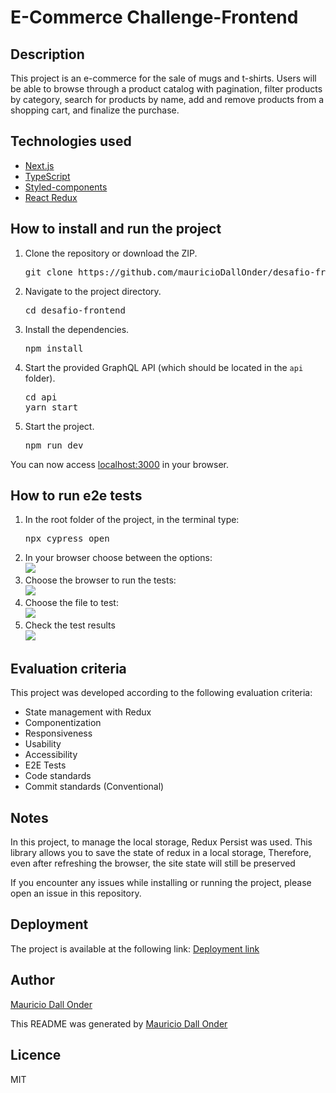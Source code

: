 <h1>E-Commerce Challenge-Frontend</h1>

<h2>Description</h2>

<p>This project is an e-commerce for the sale of mugs and t-shirts. Users will be able to browse through a product catalog with pagination, filter products by category, search for products by name, add and remove products from a shopping cart, and finalize the purchase.</p>

<h2>Technologies used</h2>

<ul>
  <li><a href="https://nextjs.org/">Next.js</a></li>
  <li><a href="https://www.typescriptlang.org/">TypeScript</a></li>
  <li><a href="https://styled-components.com/">Styled-components</a></li>
  <li><a href="https://react-redux.js.org/">React Redux</a></li>
</ul>

<h2>How to install and run the project</h2>

<ol>
  <li>Clone the repository or download the ZIP.<br><pre>git clone https://github.com/mauricioDallOnder/desafio-frontend.git</pre></li>
  <li>Navigate to the project directory.<br><pre>cd desafio-frontend</pre></li>
  <li>Install the dependencies.<br><pre>npm install</pre></li>
  <li>Start the provided GraphQL API (which should be located in the <code>api</code> folder).<br><pre>cd api<br>yarn start</pre></li>
  <li>Start the project.<br><pre>npm run dev</pre></li>
</ol>

<p>You can now access <a href="http://localhost:3000">localhost:3000</a> in your browser.</p>

<h2>How to run e2e tests</h2>

<ol>
  <li>In the root folder of the project, in the terminal type:<br><pre>npx cypress open</pre></li>
  <li>In your browser choose between the options:<br><img src="https://firebasestorage.googleapis.com/v0/b/geradorimagens-27342.appspot.com/o/Screenshot%202023-06-26%20at%2018.44.17.png?alt=media&token=9c1bb06a-2a39-4a12-9ca0-af597de288c0"/></li>
  <li>Choose the browser to run the tests:<br><img src="https://firebasestorage.googleapis.com/v0/b/geradorimagens-27342.appspot.com/o/Screenshot%202023-06-26%20at%2018.44.34.png?alt=media&token=c75f1a0e-b454-4487-92af-f924a8d1cf78"/></li>
  <li>Choose the file to test:<br> <img src="https://firebasestorage.googleapis.com/v0/b/geradorimagens-27342.appspot.com/o/Screenshot%202023-06-26%20at%2018.45.54.png?alt=media&token=9a793c31-5b47-447f-bdfa-48e7d3f1cf8b"/> <br></li>
  <li>Check the test results<br><img src="https://firebasestorage.googleapis.com/v0/b/geradorimagens-27342.appspot.com/o/Screenshot%202023-06-26%20at%2018.46.38.png?alt=media&token=0ea753a9-5c1d-4614-921e-108634d0e54f"/></li>
</ol>



<h2>Evaluation criteria</h2>

<p>This project was developed according to the following evaluation criteria:</p>

<ul>
  <li>State management with Redux</li>
  <li>Componentization</li>
  <li>Responsiveness</li>
  <li>Usability</li>
  <li>Accessibility</li>
  <li>E2E Tests</li>
  <li>Code standards</li>
  <li>Commit standards (Conventional)</li>
</ul>

<h2>Notes</h2>

<p>In this project, to manage the local storage, Redux Persist was used. This library allows you to save the state of redux in a local storage, Therefore, even after refreshing the browser, the site state will still be preserved</p>

<p>If you encounter any issues while installing or running the project, please open an issue in this repository.</p>

<h2>Deployment</h2>

<p>The project is available at the following link: <a href="#">Deployment link</a></p>

<h2>Author</h2>

<p><a href="https://github.com/mauricioDallOnder">Mauricio Dall Onder</a></p>

<p>This README was generated by <a href="https://github.com/mauricioDallOnder">Mauricio Dall Onder</a></p>

<h2>Licence</h2>

<p>MIT</p>
